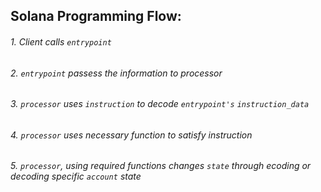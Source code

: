 ## Solana Programming Flow:
###### 1. Client calls `entrypoint`
###### 2. `entrypoint` passess the information to processor
###### 3. `processor` uses `instruction` to decode `entrypoint's` `instruction_data`
###### 4. `processor` uses necessary function to satisfy instruction
###### 5. `processor`, using required functions changes `state` through ecoding or decoding specific `account` state
